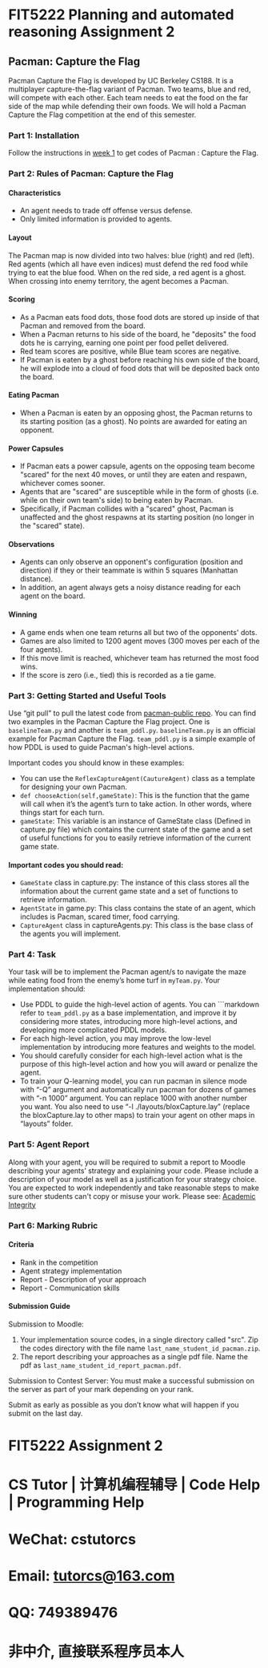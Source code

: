 # FIT5222 Planning and automated reasoning Assignment 2
## Pacman: Capture the Flag

Pacman Capture the Flag is developed by UC Berkeley CS188. It is a multiplayer 
capture-the-flag variant of Pacman. Two teams, blue and red, will compete with each other.
Each team needs to eat the food on the far side of the map while defending their own foods.
We will hold a Pacman Capture the Flag competition at the end of this semester.

### Part 1: Installation
Follow the instructions in [week 1](link) to get codes of Pacman : Capture the Flag.

### Part 2: Rules of Pacman: Capture the Flag
#### Characteristics
- An agent needs to trade off offense versus defense.
- Only limited information is provided to agents.

#### Layout
The Pacman map is now divided into two halves: blue (right) and red (left). Red agents (which all have even indices) must defend the red food while trying to eat the blue food. When on the red side, a red agent is a ghost. When crossing into enemy territory, the agent becomes a Pacman.

#### Scoring
- As a Pacman eats food dots, those food dots are stored up inside of that Pacman and removed from the board. 
- When a Pacman returns to his side of the board, he "deposits" the food dots he is carrying, earning one point per food pellet delivered.
- Red team scores are positive, while Blue team scores are negative.
- If Pacman is eaten by a ghost before reaching his own side of the board, he will explode into a cloud of food dots that will be deposited back onto the board.

#### Eating Pacman
- When a Pacman is eaten by an opposing ghost, the Pacman returns to its starting position (as a ghost). No points are awarded for eating an opponent.

#### Power Capsules
- If Pacman eats a power capsule, agents on the opposing team become "scared" for the next 40 moves, or until they are eaten and respawn, whichever comes sooner.
- Agents that are "scared" are susceptible while in the form of ghosts (i.e. while on their own team's side) to being eaten by Pacman.
- Specifically, if Pacman collides with a "scared" ghost, Pacman is unaffected and the ghost respawns at its starting position (no longer in the "scared" state).

#### Observations
- Agents can only observe an opponent's configuration (position and direction) if they or their teammate is within 5 squares (Manhattan distance).
- In addition, an agent always gets a noisy distance reading for each agent on the board.


#### Winning
- A game ends when one team returns all but two of the opponents' dots.
- Games are also limited to 1200 agent moves (300 moves per each of the four agents).
- If this move limit is reached, whichever team has returned the most food wins.
- If the score is zero (i.e., tied) this is recorded as a tie game.

### Part 3: Getting Started and Useful Tools
Use “git pull” to pull the latest code from [pacman-public repo](link).
You can find two examples in the Pacman Capture the Flag project. One is `baselineTeam.py`
and another is `team_pddl.py`.
`baselineTeam.py` is an official example for Pacman Capture the Flag. `team_pddl.py` is a simple example of how PDDL is used to guide Pacman's high-level actions. 

Important codes you should know in these examples:
- You can use the `ReflexCaptureAgent(CautureAgent)` class as a template for designing your own Pacman.
- `def chooseAction(self,gameState)`: This is the function that the game will call when it’s the agent’s turn to take action. In other words, where things start for each turn.
- `gameState`: This variable is an instance of GameState class (Defined in capture.py file) which contains the current state of the game and a set of useful functions for you to easily retrieve information of the current game state.

#### Important codes you should read:
- `GameState` class in capture.py: The instance of this class stores all the information about the current game state and a set of functions to retrieve information.
- `AgentState` in game.py: This class contains the state of an agent, which includes is Pacman, scared timer, food carrying.
- `CaptureAgent` class in captureAgents.py: This class is the base class of the agents you will implement.

### Part 4: Task
Your task will be to implement the Pacman agent/s to navigate the maze while eating food from the enemy’s home turf in `myTeam.py`. 
Your implementation should:
- Use PDDL to guide the high-level action of agents. You can   ```markdown
refer to `team_pddl.py` as a base implementation, and improve it by considering more states, introducing more high-level actions, and developing more complicated PDDL models.
- For each high-level action, you may improve the low-level implementation by introducing more features and weights to the model. 
- You should carefully consider for each high-level action what is the purpose of this high-level action and how you will award or penalize the agent.
- To train your Q-learning model, you can run pacman in silence mode with “-Q” argument and automatically run pacman for dozens of games with “-n 1000” argument. You can replace 1000 with another number you want. You also need to use “-l ./layouts/bloxCapture.lay” (replace the bloxCapture.lay to other maps) to train your agent on other maps in “layouts” folder.

### Part 5: Agent Report
Along with your agent, you will be required to submit a report to Moodle describing your agents’ strategy and explaining your code. 
Please include a description of your model as well as a justification for your strategy choice. 
You are expected to work independently and take reasonable steps to make sure other students can't copy or misuse your work. 
Please see: [Academic Integrity](https://www.monash.edu/students/study-support/academic-integrity)

### Part 6: Marking Rubric
#### Criteria
- Rank in the competition
- Agent strategy implementation
- Report - Description of your approach
- Report - Communication skills

#### Submission Guide
Submission to Moodle:
1. Your implementation source codes, in a single directory called "src". Zip the codes directory with the file name `last_name_student_id_pacman.zip`.
2. The report describing your approaches as a single pdf file. Name the pdf as `last_name_student_id_report_pacman.pdf`.

Submission to Contest Server:
You must make a successful submission on the server as part of your mark depending on your rank.

Submit as early as possible as you don’t know what will happen if you submit on the last day.
# FIT5222 Assignment 2

# CS Tutor | 计算机编程辅导 | Code Help | Programming Help

# WeChat: cstutorcs

# Email: tutorcs@163.com

# QQ: 749389476

# 非中介, 直接联系程序员本人

